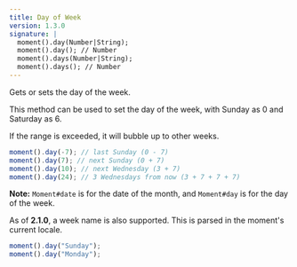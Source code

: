 ```yaml
---
title: Day of Week
version: 1.3.0
signature: |
  moment().day(Number|String);
  moment().day(); // Number
  moment().days(Number|String);
  moment().days(); // Number
---
```



Gets or sets the day of the week.

This method can be used to set the day of the week, with Sunday as 0 and Saturday as 6.

If the range is exceeded, it will bubble up to other weeks.

```javascript
moment().day(-7); // last Sunday (0 - 7)
moment().day(7); // next Sunday (0 + 7)
moment().day(10); // next Wednesday (3 + 7)
moment().day(24); // 3 Wednesdays from now (3 + 7 + 7 + 7)
```

**Note:** `Moment#date` is for the date of the month, and `Moment#day` is for the day of the week.

As of **2.1.0**, a week name is also supported. This is parsed in the moment's current locale.

```javascript
moment().day("Sunday");
moment().day("Monday");
```
